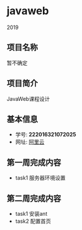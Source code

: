 # javaweb
2019

## 项目名称
暂不确定

## 项目简介
JavaWeb课程设计


## 基本信息
- 学号: **222016321072025**
- 网址: [阿里云](http://47.106.32.3:8080/javaweb/index.jsp)


## 第一周完成内容
- task1 服务器环境设置

## 第二周完成内容
- task1 安装ant
- task2 配置首页
